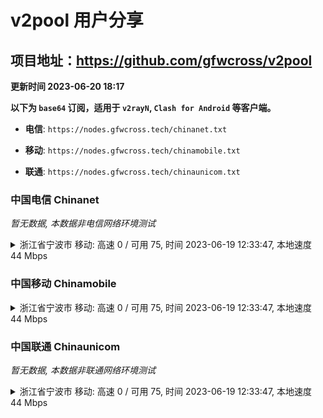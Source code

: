 # v2pool 用户分享
## 项目地址：<https://github.com/gfwcross/v2pool>
**更新时间 2023-06-20 18:17**


**以下为 `base64` 订阅，适用于 `v2rayN`, `Clash for Android` 等客户端。**

- **电信**: `https://nodes.gfwcross.tech/chinanet.txt`

- **移动**: `https://nodes.gfwcross.tech/chinamobile.txt`

- **联通**: `https://nodes.gfwcross.tech/chinaunicom.txt`


### 中国电信 Chinanet
<i>暂无数据, 本数据非电信网络环境测试</i>
<details><summary>浙江省宁波市 移动: 高速 0 / 可用 75, 时间 2023-06-19 12:33:47, 本地速度 44 Mbps</summary><p>可用节点订阅：https://transfer.sh/DRoj0nsOOe/running.txt<br>高速节点订阅：https://transfer.sh/vR5MpVfWNx/good.txt<br>低延迟节点订阅：https://transfer.sh/1bg590fU8u/low_delay.txt</p></details>
<p></p>

### 中国移动 Chinamobile
<details><summary>浙江省宁波市 移动: 高速 0 / 可用 75, 时间 2023-06-19 12:33:47, 本地速度 44 Mbps</summary><p>可用节点订阅：https://transfer.sh/DRoj0nsOOe/running.txt<br>高速节点订阅：https://transfer.sh/vR5MpVfWNx/good.txt<br>低延迟节点订阅：https://transfer.sh/1bg590fU8u/low_delay.txt</p></details>
<p></p>

### 中国联通 Chinaunicom
<i>暂无数据, 本数据非联通网络环境测试</i>
<details><summary>浙江省宁波市 移动: 高速 0 / 可用 75, 时间 2023-06-19 12:33:47, 本地速度 44 Mbps</summary><p>可用节点订阅：https://transfer.sh/DRoj0nsOOe/running.txt<br>高速节点订阅：https://transfer.sh/vR5MpVfWNx/good.txt<br>低延迟节点订阅：https://transfer.sh/1bg590fU8u/low_delay.txt</p></details>
<p></p>